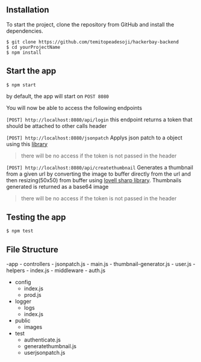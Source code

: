 ## Installation

To start the project, clone the repository from GitHub and install the dependencies.

```
$ git clone https://github.com/temitopeadesoji/hackerbay-backend
$ cd yourProjectName
$ npm install
```


## Start the app

```
$ npm start
```
by default, the app will start on `POST 8080`

You will now be able to access the following endpoints 

`[POST] http://localhost:8080/api/login` this endpoint returns a token that should be attached to other calls header

`[POST] http://localhost:8080/jsonpatch` Applys json patch to a object using this [library](https://www.npmjs.com/package/json-patch)

> there will be no access if the token is not passed in the header

`[POST] http://localhost:8080/api/createthumbnail` Generates a thumbnail from a given url by converting the image to buffer directly from the url and then resizing(50x50) from buffer using [lovell sharp library](https://github.com/lovell/sharp). Thumbnails generated is returned as a base64 image

> there will be no access if the token is not passed in the header

## Testing the app

```
$ npm test
```

## File Structure
-app 
    - controllers
        - jsonpatch.js
        - main.js
        - thumbnail-generator.js
        - user.js
    - helpers
        - index.js
    - middleware
        - auth.js
- config
    - index.js
    - prod.js
- logger
    - logs
    - index.js
- public
    - images
- test
    - authenticate.js
    - generatethumbnail.js
    - userjsonpatch.js

